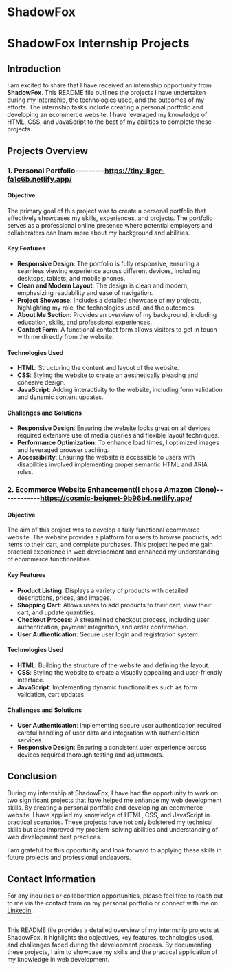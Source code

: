# ShadowFox
# ShadowFox Internship Projects

## Introduction

I am excited to share that I have received an internship opportunity from **ShadowFox**. This README file outlines the projects I have undertaken during my internship, the technologies used, and the outcomes of my efforts. The internship tasks include creating a personal portfolio and developing an ecommerce website. I have leveraged my knowledge of HTML, CSS, and JavaScript to the best of my abilities to complete these projects.

## Projects Overview

### 1. Personal Portfolio---------https://tiny-liger-fa1c6b.netlify.app/

#### Objective
The primary goal of this project was to create a personal portfolio that effectively showcases my skills, experiences, and projects. The portfolio serves as a professional online presence where potential employers and collaborators can learn more about my background and abilities.

#### Key Features
- **Responsive Design**: The portfolio is fully responsive, ensuring a seamless viewing experience across different devices, including desktops, tablets, and mobile phones.
- **Clean and Modern Layout**: The design is clean and modern, emphasizing readability and ease of navigation.
- **Project Showcase**: Includes a detailed showcase of my projects, highlighting my role, the technologies used, and the outcomes.
- **About Me Section**: Provides an overview of my background, including education, skills, and professional experiences.
- **Contact Form**: A functional contact form allows visitors to get in touch with me directly from the website.

#### Technologies Used
- **HTML**: Structuring the content and layout of the website.
- **CSS**: Styling the website to create an aesthetically pleasing and cohesive design.
- **JavaScript**: Adding interactivity to the website, including form validation and dynamic content updates.

#### Challenges and Solutions
- **Responsive Design**: Ensuring the website looks great on all devices required extensive use of media queries and flexible layout techniques.
- **Performance Optimization**: To enhance load times, I optimized images and leveraged browser caching.
- **Accessibility**: Ensuring the website is accessible to users with disabilities involved implementing proper semantic HTML and ARIA roles.

### 2. Ecommerce Website Enhancement(I chose Amazon Clone)------------https://cosmic-beignet-9b96b4.netlify.app/

#### Objective
The aim of this project was to develop a fully functional ecommerce website. The website provides a platform for users to browse products, add items to their cart, and complete purchases. This project helped me gain practical experience in web development and enhanced my understanding of ecommerce functionalities.

#### Key Features
- **Product Listing**: Displays a variety of products with detailed descriptions, prices, and images.
- **Shopping Cart**: Allows users to add products to their cart, view their cart, and update quantities.
- **Checkout Process**: A streamlined checkout process, including user authentication, payment integration, and order confirmation.
- **User Authentication**: Secure user login and registration system.


#### Technologies Used
- **HTML**: Building the structure of the website and defining the layout.
- **CSS**: Styling the website to create a visually appealing and user-friendly interface.
- **JavaScript**: Implementing dynamic functionalities such as form validation, cart updates.

#### Challenges and Solutions
- **User Authentication**: Implementing secure user authentication required careful handling of user data and integration with authentication services.
- **Responsive Design**: Ensuring a consistent user experience across devices required thorough testing and adjustments.

## Conclusion

During my internship at ShadowFox, I have had the opportunity to work on two significant projects that have helped me enhance my web development skills. By creating a personal portfolio and developing an ecommerce website, I have applied my knowledge of HTML, CSS, and JavaScript in practical scenarios. These projects have not only bolstered my technical skills but also improved my problem-solving abilities and understanding of web development best practices.

I am grateful for this opportunity and look forward to applying these skills in future projects and professional endeavors.

## Contact Information

For any inquiries or collaboration opportunities, please feel free to reach out to me via the contact form on my personal portfolio or connect with me on [LinkedIn](https://www.linkedin.com/in/saujanya-das-854a50254/).

---

This README file provides a detailed overview of my internship projects at ShadowFox. It highlights the objectives, key features, technologies used, and challenges faced during the development process. By documenting these projects, I aim to showcase my skills and the practical application of my knowledge in web development.
